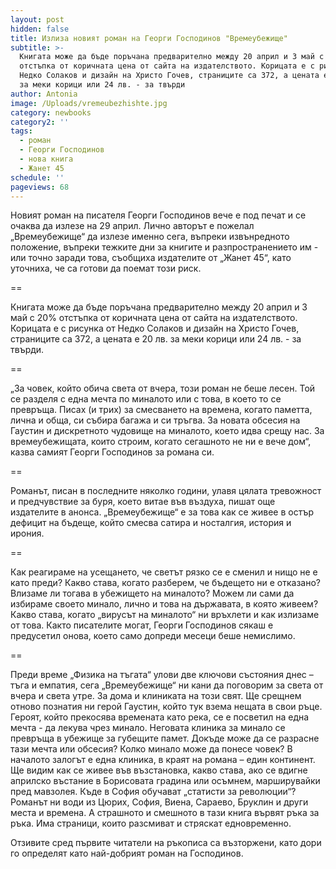 ```yaml
---
layout: post
hidden: false
title: Излиза новият роман на Георги Господинов "Времеубежище"
subtitle: >-
  Книгата може да бъде поръчана предварително между 20 април и 3 май с 20%
  отстъпка от коричната цена от сайта на издателството. Корицата е с рисунка от
  Недко Солаков и дизайн на Христо Гочев, страниците са 372, а цената е 20 лв.
  за меки корици или 24 лв. - за твърди
author: Antonia
image: /Uploads/vremeubezhishte.jpg
category: newbooks
category2: ''
tags:
  - роман
  - Георги Господинов
  - нова книга
  - Жанет 45
schedule: ''
pageviews: 68
---
```

Новият роман на писателя Георги Господинов вече е под печат и се очаква да излезе на 29 април. Лично авторът е пожелал „Времеубежище“ да излезе именно сега, въпреки извънредното положение, въпреки тежките дни за книгите и разпространението им - или точно заради това, съобщиха издателите от „Жанет 45“, като уточниха, че са готови да поемат този риск.

\==

Книгата може да бъде поръчана предварително между 20 април и 3 май с 20% отстъпка от коричната цена от сайта на издателството. Корицата е с рисунка от Недко Солаков и дизайн на Христо Гочев, страниците са 372, а цената е 20 лв. за меки корици или 24 лв. - за твърди.

\==

„За човек, който обича света от вчера, този роман не беше лесен. Той се разделя с една мечта по миналото или с това, в което то се превръща. Писах (и трих) за смесването на времена, когато паметта, лична и обща, си събира багажа и си тръгва. За новата обсесия на Гаустин и дискретното чудовище на миналото, което идва срещу нас. За времеубежищата, които строим, когато сегашното не ни е вече дом“, казва самият Георги Господинов за романа си. 

\==

Романът, писан в последните няколко години, улавя цялата тревожност и предчувствие за буря, което витае във въздуха, пишат още издателите в анонса. „Времеубежище“ е за това как се живее в остър дефицит на бъдеще, който смесва сатира и носталгия, история и ирония. 

\==

Как реагираме на усещането, че светът рязко се е сменил и нищо не е като преди? Какво става, когато разберем, че бъдещето ни е отказано? Влизаме ли тогава в убежището на миналото? Можем ли  сами да избираме своето минало, лично и това на държавата, в която живеем? Какво става, когато „вирусът на миналото“ ни връхлети и как излизаме от това. Както писателите могат, Георги Господинов сякаш е предусетил онова, което само допреди месеци беше немислимо. 

\==

Преди време „Физика на тъгата“ улови две ключови състояния днес – тъга и емпатия, сега „Времеубежище“ ни кани да поговорим за света от вчера и света утре. За дома и клиниката на този свят. Ще срещнем отново познатия ни герой Гаустин, който тук взема нещата в свои ръце. Героят, който прекосява времената като река, се е посветил на една мечта - да лекува чрез минало. Неговата клиника за минало се превръща в убежище за губещите памет. Докъде може да се разрасне тази мечта или обсесия? Колко минало може да понесе човек? В началото залогът е една клиника, в краят на романа – един континент. Ще видим как се живее във възстановка, какво става, ако се вдигне априлско въстание в Борисовата градина или осъмнем, марширувайки пред мавзолея. Къде в София обучават „статисти за революции“? Романът ни води из Цюрих, София, Виена, Сараево, Бруклин и други места и времена. А страшното и смешното в тази книга вървят ръка за ръка. Има страници, които разсмиват и стряскат едновременно. 

Отзивите сред първите читатели на ръкописа са възторжени, като дори го определят като най-добрият роман на Господинов.
